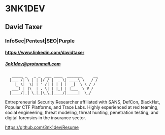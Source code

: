 # 3NK1DEV
## David Taxer
### InfoSec|Pentest|SEO|Purple
#### https://www.linkedin.com/davidtaxer
##### 3nk1dev@protonmail.com
```                                          
   _____ _   _ _  ___ ____  _______     __
  |___ /| \ | | |/ / |  _ \| ____\ \   / /
    |_ \|  \| | ' /| | | | |  _|  \ \ / / 
   ___) | |\  | . \| | |_| | |___  \ V /  
  |____/|_| \_|_|\_\_|____/|_____|  \_/   
```                                       

Entrepreneurial Security Researcher affiliated with SANS, DefCon, BlackHat, Popular CTF Platforms, and Trace Labs. Highly experienced at red teaming, social engineering, threat modeling, threat hunting, penetration testing, and digital forensics in the insurance sector. 

https://github.com/3nk1dev/Resume

